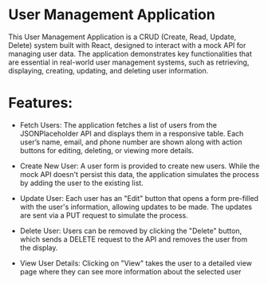 # User Management Application 

This User Management Application is a CRUD (Create, Read, Update, Delete) system built with React, designed to interact with a mock API for managing user data. The application demonstrates key functionalities that are essential in real-world user management systems, such as retrieving, displaying, creating, updating, and deleting user information.

# Features:
- Fetch Users: The application fetches a list of users from the JSONPlaceholder API and displays them in a responsive table. Each user’s name, email, and phone number are shown along with action buttons for editing, deleting, or viewing more details.

- Create New User: A user form is provided to create new users. While the mock API doesn't persist this data, the application simulates the process by adding the user to the existing list.

- Update User: Each user has an "Edit" button that opens a form pre-filled with the user's information, allowing updates to be made. The updates are sent via a PUT request to simulate the process.

- Delete User: Users can be removed by clicking the "Delete" button, which sends a DELETE request to the API and removes the user from the display.

- View User Details: Clicking on "View" takes the user to a detailed view page where they can see more information about the selected user
